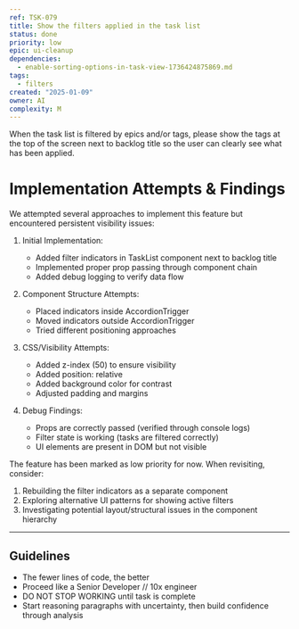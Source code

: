 ```yaml
---
ref: TSK-079
title: Show the filters applied in the task list
status: done
priority: low
epic: ui-cleanup
dependencies:
  - enable-sorting-options-in-task-view-1736424875869.md
tags:
  - filters
created: "2025-01-09"
owner: AI
complexity: M
---
```


When the task list is filtered by epics and/or tags, please show the tags at the top of the screen next to backlog title so the user can clearly see what has been applied.

# Implementation Attempts & Findings

We attempted several approaches to implement this feature but encountered persistent visibility issues:

1. Initial Implementation:

   - Added filter indicators in TaskList component next to backlog title
   - Implemented proper prop passing through component chain
   - Added debug logging to verify data flow

2. Component Structure Attempts:

   - Placed indicators inside AccordionTrigger
   - Moved indicators outside AccordionTrigger
   - Tried different positioning approaches

3. CSS/Visibility Attempts:

   - Added z-index (50) to ensure visibility
   - Added position: relative
   - Added background color for contrast
   - Adjusted padding and margins

4. Debug Findings:
   - Props are correctly passed (verified through console logs)
   - Filter state is working (tasks are filtered correctly)
   - UI elements are present in DOM but not visible

The feature has been marked as low priority for now. When revisiting, consider:

1. Rebuilding the filter indicators as a separate component
2. Exploring alternative UI patterns for showing active filters
3. Investigating potential layout/structural issues in the component hierarchy

---

## Guidelines

- The fewer lines of code, the better
- Proceed like a Senior Developer // 10x engineer
- DO NOT STOP WORKING until task is complete
- Start reasoning paragraphs with uncertainty, then build confidence through analysis
